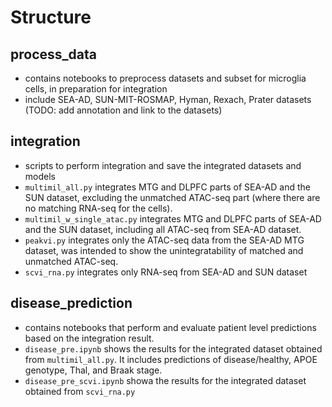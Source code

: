 # Structure
## process_data
- contains notebooks to preprocess datasets and subset for microglia cells, in preparation for integration
- include SEA-AD, SUN-MIT-ROSMAP, Hyman, Rexach, Prater datasets (TODO: add annotation and link to the datasets)
## integration
- scripts to perform integration and save the integrated datasets and models
- `multimil_all.py` integrates MTG and DLPFC parts of SEA-AD and the SUN dataset, excluding the unmatched ATAC-seq part (where there are no matching RNA-seq for the cells).
- `multimil_w_single_atac.py` integrates MTG and DLPFC parts of SEA-AD and the SUN dataset, including all ATAC-seq from SEA-AD dataset.
- `peakvi.py` integrates only the ATAC-seq data from the SEA-AD MTG dataset, was intended to show the unintegratability of matched and unmatched ATAC-seq.
- `scvi_rna.py` integrates only RNA-seq from SEA-AD and SUN dataset
## disease_prediction
- contains notebooks that perform and evaluate patient level predictions based on the integration result.
- `disease_pre.ipynb` shows the results for the integrated dataset obtained from `multimil_all.py`. It includes predictions of disease/healthy, APOE genotype, Thal, and Braak stage. 
- `disease_pre_scvi.ipynb` showa the results for the integrated dataset obtained from `scvi_rna.py`
